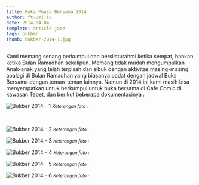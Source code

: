 ```yaml
---
title: Buka Puasa Bersama 2014
author: ft-umj-iv
date: 2014-04-04
template: article.jade
tags: bukber
thumb: bukber-2014-1.jpg
---
```


Kami memang senang berkumpul dan bersilaturahmi ketika sempat, bahkan ketika Bulan Ramadhan sekalipun.
Memang tidak mudah mengumpulkan Anak-anak yang telah terpisah dan sibuk dengan aktivitas masing-masing apalagi di Bulan Ramadhan yang biasanya padat dengan jadwal Buka Bersama dengan teman-teman lainnya.
Namun di 2014 ini kami masih bisa menyempatkan untuk berkumpul untuk buka bersama di Cafe Comic di kawasan Tebet, dan berikut beberapa dokumentasinya :

![Bukber 2014 - 1](/story/assets/img/bukber-2014-1.jpg)
<small>_Keterangan foto :_</small>

<br/>
<span class="more"></span>

![Bukber 2014 - 2](/story/assets/img/bukber-2014-2.jpg)
<small>_Keterangan foto :_</small>

![Bukber 2014 - 3](/story/assets/img/bukber-2014-3.jpg)
<small>_Keterangan foto :_</small>

![Bukber 2014 - 4](/story/assets/img/bukber-2014-4.jpg)
<small>_Keterangan foto :_</small>

![Bukber 2014 - 5](/story/assets/img/bukber-2014-5.jpg)
<small>_Keterangan foto :_</small>

![Bukber 2014 - 6](/story/assets/img/bukber-2014-6.jpg)
<small>_Keterangan foto :_</small>